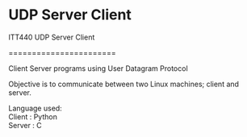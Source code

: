 # UDP Server Client
ITT440 UDP Server Client

=======================

Client Server programs using User Datagram Protocol

Objective is to communicate between two Linux machines; client and server.



Language used:\
Client : Python\
Server : C
